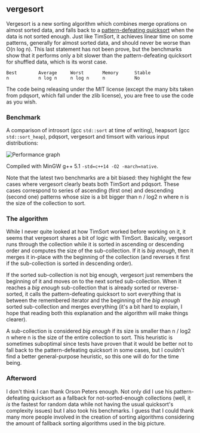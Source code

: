 vergesort
---------

Vergesort is a new sorting algorithm which combines merge oprations on almost sorted data, and
falls back to a [pattern-defeating quicksort](https://github.com/orlp/pdqsort) when the data is
not sorted enough. Just like TimSort, it achieves linear time on some patterns, generally for
almost sorted data, and should never be worse than O(n log n). This last statement has not been
prove, but the benchmarks show that it performs only a bit slower than the pattern-defeating
quicksort for shuffled data, which is its worst case.

    Best        Average     Worst       Memory      Stable
    n           n log n     n log n     n           No

The code being releasing under the MIT license (except the many bits taken from pdqsort, which
fall under the zlib license), you are free to use the code as you wish.

### Benchmark

A comparison of introsort (gcc `std::sort` at time of writing), heapsort (gcc `std::sort_heap`),
pdqsort, vergesort and timsort with various input distributions:

![Performance graph](http://i.imgur.com/RdWf27n.png)

Compiled with MinGW g++ 5.1 `-std=c++14 -O2 -march=native`.

Note that the latest two benchmarks are a bit biased: they highlight the few cases where vergesort
clearly beats both TimSort and pdqsort. These cases correspond to series of ascending (first one)
and descending (second one) patterns whose size is a bit bigger than n / log2 n where n is the
size of the collection to sort.

### The algorithm

While I never quite looked at how TimSort worked before working on it, it seems that vergesort
shares a bit of logic with TimSort. Basically, vergesort runs through the collection while it
is sorted in ascending or descending order and computes the size of the sub-collection. If it
is *big enough*, then it merges it in-place with the beginning of the collection (and reverses
it first if the sub-collection is sorted in descending order).

If the sorted sub-collection is not big enough, vergesort just remembers the beginning of it
and moves on to the next sorted sub-collection. When it reaches a *big enough* sub-collection
that is already sorted or reverse-sorted, it calls the pattern-defeating quicksort to sort
everything that is between the remembered iterator and the beginning of the *big enough* sorted
sub-collection and merges everything (it's a bit hard to explain, I hope that reading both
this explanation and the algorithm will make things clearer).

A sub-collection is considered *big enough* if its size is smaller than n / log2 n where n is
the size of the entire collection to sort. This heuristic is sometimes suboptimal since tests
have proven that it would be better not to fall back to the pattern-defeating quicksort in some
cases, but I couldn't find a better general-purpose heuristic, so this one will do for the time
being.

### Afterword

I don't think I can thank Orson Peters enough. Not only did I use his pattern-defeating quicksort
as a fallback for not-sorted-enough collections (well, it *is* the fastest for random data
while not having the usual quicksort's complexity issues) but I also took his benchmarks. I guess
that I could thank many more people involved in the creation of sorting algorithms considering
the amount of fallback sorting algorithms used in the big picture.

